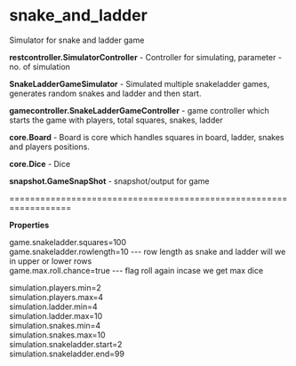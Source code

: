 # snake_and_ladder

Simulator for snake and ladder game

<b>restcontroller.SimulatorController</b> - Controller for simulating, parameter - no. of simulation

<b>SnakeLadderGameSimulator</b> - Simulated multiple snakeladder games, generates random snakes and ladder and then start.

<b>gamecontroller.SnakeLadderGameController</b> - game controller which starts the game with players, total squares, snakes, ladder

<b>core.Board</b> - Board is core which handles squares in board, ladder, snakes and players positions.

<b>core.Dice</b> - Dice

<b>snapshot.GameSnapShot</b> - snapshot/output for game


==================================================================

<b>Properties</b>

game.snakeladder.squares=100</br>
game.snakeladder.rowlength=10   --- row length as snake and ladder will we in upper or lower rows</br>
game.max.roll.chance=true       --- flag roll again incase we get max dice</br>

simulation.players.min=2</br>
simulation.players.max=4</br>
simulation.ladder.min=4</br>
simulation.ladder.max=10</br>
simulation.snakes.min=4</br>
simulation.snakes.max=10</br>
simulation.snakeladder.start=2</br>
simulation.snakeladder.end=99</br>
